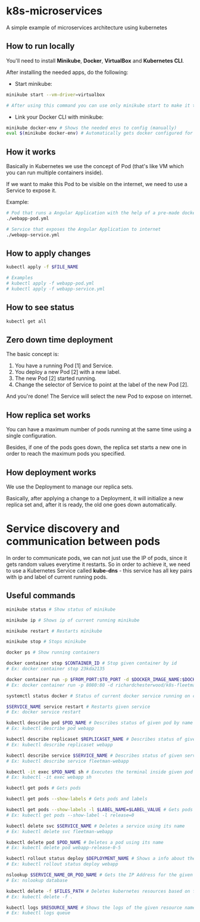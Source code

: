 # k8s-microservices
A simple example of microservices architecture using kubernetes

## How to run locally
You'll need to install **Minikube**, **Docker**, **VirtualBox** and **Kubernetes CLI**.

After installing the needed apps, do the following:

- Start minikube:
```sh
minikube start --vm-driver=virtualbox

# After using this command you can use only minikube start to make it to work next time
```

- Link your Docker CLI with minikube:
```sh
minikube docker-env # Shows the needed envs to config (manually)
eval $(minikube docker-env) # Automatically gets docker configured for you 
```

## How it works
Basically in Kubernetes we use the concept of Pod (that's like VM which you can run multiple containers inside).

If we want to make this Pod to be visible on the internet, we need to use a Service to expose it.

Example:
```sh
# Pod that runs a Angular Application with the help of a pre-made docker image
./webapp-pod.yml

# Service that exposes the Angular Application to internet
./webapp-service.yml
```

## How to apply changes
```sh
kubectl apply -f $FILE_NAME

# Examples
# kubectl apply -f webapp-pod.yml
# kubectl apply -f webapp-service.yml
```

## How to see status
```sh
kubectl get all
```

## Zero down time deployment
The basic concept is:
1. You have a running Pod [1] and Service.
2. You deploy a new Pod [2] with a new label.
3. The new Pod [2] started running.
4. Change the selector of Service to point at the label of the new Pod [2].

And you're done! The Service will select the new Pod to expose on internet.

## How replica set works
You can have a maximum number of pods running at the same time using a single configuration.

Besides, if one of the pods goes down, the replica set starts a new one in order to reach the maximum pods you specified.

## How deployment works
We use the Deployment to manage our replica sets.

Basically, after applying a change to a Deployment, it will initialize a new replica set and, after it is ready, the old one goes down automatically.

# Service discovery and communication between pods
In order to communicate pods, we can not just use the IP of pods, since it gets random values everytime it restarts. So in order to achieve it, we need to use a Kubernetes Service called **kube-dns** - this service has all key pairs with ip and label of current running pods.

## Useful commands
```sh
minikube status # Show status of minikube

minikube ip # Shows ip of current running minikube

minikube restart # Restarts minikube

minikube stop # Stops minikube

docker ps # Show running containers

docker container stop $CONTAINER_ID # Stop given container by id
# Ex: docker container stop 23kda2135

docker container run -p $FROM_PORT:$TO_PORT -d $DOCKER_IMAGE_NAME:$DOCKER_IMAGE_RELEASE
# Ex: docker container run -p 8080:80 -d richardchesterwood/k8s-fleetman-webapp-angular:release0-5

systemctl status docker # Status of current docker service running on computer

$SERVICE_NAME service restart # Restarts given service
# Ex: docker service restart

kubectl describe pod $POD_NAME # Describes status of given pod by name
# Ex: kubectl describe pod webapp

kubectl describe replicaset $REPLICASET_NAME # Describes status of given replicaset name
# Ex: kubectl describe replicaset webapp

kubectl describe service $SERVICE_NAME # Describes status of given service name
# Ex: kubectl describe service fleetman-webapp

kubectl -it exec $POD_NAME sh # Executes the terminal inside given pod by name
# Ex: kubectl -it exec webapp sh

kubectl get pods # Gets pods

kubectl get pods --show-labels # Gets pods and labels

kubectl get pods --show-labels -l $LABEL_NAME=$LABEL_VALUE # Gets pods with the given label
# Ex: kubectl get pods --show-label -l release=0

kubectl delete svc $SERVICE_NAME # Deletes a service using its name
# Ex: kubectl delete svc fleetman-webapp

kubectl delete pod $POD_NAME # Deletes a pod using its name
# Ex: kubectl delete pod webapp-release-0-5

kubectl rollout status deploy $DEPLOYMENT_NAME # Shows a info about the current deployment running
# Ex: kubectl rollout status deploy webapp

nslookup $SERVICE_NAME_OR_POD_NAME # Gets the IP Address for the given ip/service name, must be used with the sh of the pod/service
# Ex: nslookup database

kubectl delete -f $FILES_PATH # Deletes kubernetes resources based on files of the given path
# Ex: kubectl delete -f .

kubectl logs $RESOURCE_NAME # Shows the logs of the given resource name, useful to debug
# Ex: kubectl logs queue
```
